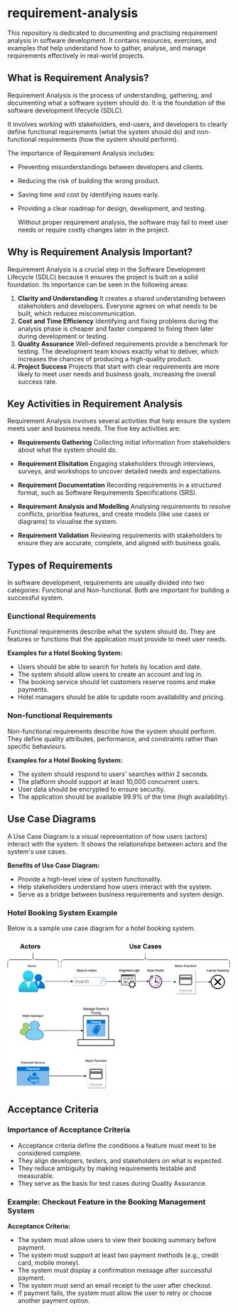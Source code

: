 # requirement-analysis

This repository is dedicated to documenting and practising requirement analysis in software development.
It contains resources, exercises, and examples that help understand how to gather, analyse, and manage requirements effectively in real-world projects.

## What is Requirement Analysis?

Requirement Analysis is the process of understanding, gathering, and documenting what a software system should do. It is the foundation of the software development lifecycle (SDLC).

It involves working with stakeholders, end-users, and developers to clearly define functional requirements (what the system should do) and non-functional requirements (how the system should perform).

The importance of Requirement Analysis includes:
- Preventing misunderstandings between developers and clients.
- Reducing the risk of building the wrong product.
- Saving time and cost by identifying issues early.
- Providing a clear roadmap for design, development, and testing.

  Without proper requirement analysis, the software may fail to meet user needs or require costly changes later in the project.
  
## Why is Requirement Analysis Important?

Requirement Analysis is a crucial step in the Software Development Lifecycle (SDLC) because it ensures the project is built on a solid foundation. Its importance can be seen in the following areas:
1. **Clarity and Understanding**
   It creates a shared understanding between stakeholders and developers. Everyone agrees on what needs to be built, which reduces miscommunication.
2. **Cost and Time Efficiency**
   Identifying and fixing problems during the analysis phase is cheaper and faster compared to fixing them later during development or testing.
3. **Quality Assurance**
   Well-defined requirements provide a benchmark for testing. The development team knows exactly what to deliver, which increases the chances of producing a high-quality product.
4. **Project Success**
   Projects that start with clear requirements are more likely to meet user needs and business goals, increasing the overall success rate.
   
## Key Activities in Requirement Analysis

Requirement Analysis involves several activities that help ensure the system meets user and business needs. The five key activities are:

- **Requirements Gathering**
  Collecting initial information from stakeholders about what the system should do.
  
- **Requirement Elisitation**
  Engaging stakeholders through interviews, surveys, and workshops to uncover detailed needs and expectations.
  
- **Requirement Documentation**
  Recording requirements in a structured format, such as Software Requirements Specifications (SRS).

- **Requirement Analysis and Modelling**
  Analysing requirements to resolve conflicts, prioritise features, and create models (like use cases or diagrams) to visualise the system.

- **Requirement Validation**
  Reviewing requirements with stakeholders to ensure they are accurate, complete, and aligned with business goals.
  
## Types of Requirements

In software development, requirements are usually divided into two categories: Functional and Non-functional. Both are important for building a successful system.

### Eunctional Requirements
Functional requirements describe what the system should do. They are features or functions that the application must provide to meet user needs.

**Examples for a Hotel Booking System:**
- Users should be able to search for hotels by location and date.
- The system should allow users to create an account and log in.
- The booking service should let customers reserve rooms and make payments.
- Hotel managers should be able to update room availability and pricing.

### Non-functional Requirements
Non-functional requirements describe how the system should perform. They define quality attributes, performance, and constraints rather than specific behaviours.

**Examples for a Hotel Booking System:**
- The system should respond to users' searches within 2 seconds.
- The platform should support at least 10,000 concurrent users.
- User data should be encrypted to ensure security.
- The application should be available 99.9% of the time (high availability).

## Use Case Diagrams

A Use Case Diagram is a visual representation of how users (actors) interact with the system. It shows the relationships between actors and the system's use cases.

**Benefits of Use Case Diagram:**
- Provide a high-level view of system functionality.
- Help stakeholders understand how users interact with the system.
- Serve as a bridge between business requirements and system design.

### Hotel Booking System Example

Below is a sample use case diagram for a hotel booking system.

![Use Case Diagram](alx-booking-uc.png)

## Acceptance Criteria

### Importance of Acceptance Criteria
- Acceptance criteria define the conditions a feature must meet to be considered complete.  
- They align developers, testers, and stakeholders on what is expected.  
- They reduce ambiguity by making requirements testable and measurable.  
- They serve as the basis for test cases during Quality Assurance.

### Example: Checkout Feature in the Booking Management System
**Acceptance Criteria:**
- The system must allow users to view their booking summary before payment.  
- The system must support at least two payment methods (e.g., credit card, mobile money).  
- The system must display a confirmation message after successful payment.  
- The system must send an email receipt to the user after checkout.  
- If payment fails, the system must allow the user to retry or choose another payment option.  
